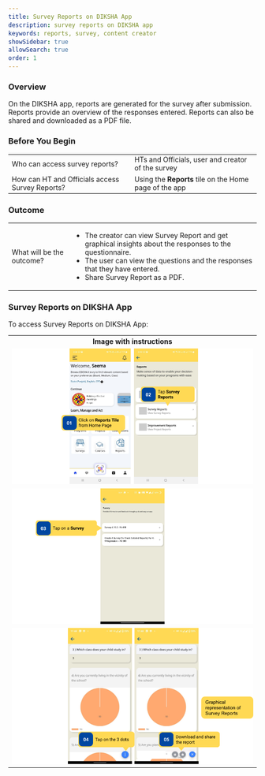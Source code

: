 ```yaml
---
title: Survey Reports on DIKSHA App
description: survey reports on DIKSHA app
keywords: reports, survey, content creator
showSidebar: true
allowSearch: true
order: 1
---
```


### Overview

On the DIKSHA app, reports are generated for the survey after submission. Reports provide an overview of the responses entered. Reports can also be shared and downloaded as a PDF file.

### Before You Begin

<table>
  <tr><td>Who can access survey reports?</td>
  <td>HTs and Officials, user and creator of the survey</td>
  </tr>
  <tr><td>How can HT and Officials access Survey Reports?</td>
  <td>Using the <b>Reports</b> tile on the Home page of the app</td>
  </tr>
</table>

### Outcome

<table>
 <tr><td>What will be the outcome?</td>
  <td><ul><li>The creator can view Survey Report and get graphical insights about the responses to the questionnaire.</li>
  <li>The user can view the questions and the responses that they have entered.</li>
  <li>Share Survey Report as a PDF.</li></ul></td>
  </tr>
</table>

### Survey Reports on DIKSHA App

To access Survey Reports on DIKSHA App:

<table>
<tr>
  <th>Image with instructions</th>
</tr>
  <tr>
    <td><img src="../images/reports/survey-reports-1.png"></td>
  </tr>
  <tr>
    <td><img src="../images/reports/survey-reports-2.png"></td>
  </tr>
  <tr>
    <td><img src="../images/reports/survey-reports-3.png"></td>
  </tr>
</table>


